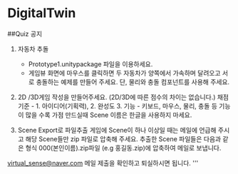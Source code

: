 # DigitalTwin

##Quiz 공지

1. 자동차 추돌
   - Prototype1.unitypackage 파일을 이용하세요.
   - 게임뷰 화면에 마우스를 클릭하면 두 자동차가 
     양쪽에서 가속하며 달려오고 서로 충돌하는 예제를 만들어 주세요.
     단, 물리와 충돌 컴포넌트를 사용해 주세요.

2. 2D /3D게임 작성을 만들어주세요. (2D/3D에 따른 점수의 차이는 없습니다.)
   채점기준 - 1. 아이디어(기획력), 
                  2. 완성도
                  3. 기능 - 키보드, 마우스, 물리, 충돌 등 기능이 많을 수록 가점
   만드실때 Scene 이름은 한글을 사용하지 마세요.

3. Scene Export로 파일추출 
   게임에 Scene이 하나 이상일 때는 메일에 언급해 주시고 해당 Scene들만 
   zip 파일로 압축해 주세요. 
   추출한 Scene 파일들은 다음과 같은 형식 
    000(본인이름).zip파일 (e.g 홍길동.zip)에 압축하여 메일로 보냅니다.
   
  virtual_sense@naver.com 
  메일 제출을 확인하고 퇴실하시면 됩니다.
'''


